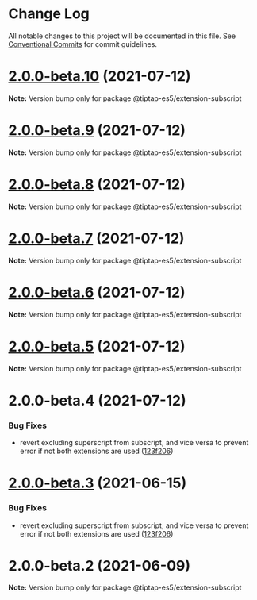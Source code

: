 # Change Log

All notable changes to this project will be documented in this file.
See [Conventional Commits](https://conventionalcommits.org) for commit guidelines.

# [2.0.0-beta.10](https://github.com/justame/tiptap/compare/@tiptap-es5/extension-subscript@2.0.0-beta.9...@tiptap-es5/extension-subscript@2.0.0-beta.10) (2021-07-12)

**Note:** Version bump only for package @tiptap-es5/extension-subscript





# [2.0.0-beta.9](https://github.com/justame/tiptap/compare/@tiptap-es5/extension-subscript@2.0.0-beta.8...@tiptap-es5/extension-subscript@2.0.0-beta.9) (2021-07-12)

**Note:** Version bump only for package @tiptap-es5/extension-subscript





# [2.0.0-beta.8](https://github.com/justame/tiptap/compare/@tiptap-es5/extension-subscript@2.0.0-beta.7...@tiptap-es5/extension-subscript@2.0.0-beta.8) (2021-07-12)

**Note:** Version bump only for package @tiptap-es5/extension-subscript





# [2.0.0-beta.7](https://github.com/justame/tiptap/compare/@tiptap-es5/extension-subscript@2.0.0-beta.6...@tiptap-es5/extension-subscript@2.0.0-beta.7) (2021-07-12)

**Note:** Version bump only for package @tiptap-es5/extension-subscript





# [2.0.0-beta.6](https://github.com/justame/tiptap/compare/@tiptap-es5/extension-subscript@2.0.0-beta.5...@tiptap-es5/extension-subscript@2.0.0-beta.6) (2021-07-12)

**Note:** Version bump only for package @tiptap-es5/extension-subscript





# [2.0.0-beta.5](https://github.com/justame/tiptap/compare/@tiptap-es5/extension-subscript@2.0.0-beta.4...@tiptap-es5/extension-subscript@2.0.0-beta.5) (2021-07-12)

**Note:** Version bump only for package @tiptap-es5/extension-subscript





# 2.0.0-beta.4 (2021-07-12)


### Bug Fixes

* revert excluding superscript from subscript, and vice versa to prevent error if not both extensions are used ([123f206](https://github.com/justame/tiptap/commit/123f2067e5ccc15f1fceee164e8bc461193cf8a0))





# [2.0.0-beta.3](https://github.com/ueberdosis/tiptap/compare/@tiptap-es5/extension-subscript@2.0.0-beta.2...@tiptap-es5/extension-subscript@2.0.0-beta.3) (2021-06-15)

### Bug Fixes

- revert excluding superscript from subscript, and vice versa to prevent error if not both extensions are used ([123f206](https://github.com/ueberdosis/tiptap/commit/123f2067e5ccc15f1fceee164e8bc461193cf8a0))

# 2.0.0-beta.2 (2021-06-09)

**Note:** Version bump only for package @tiptap-es5/extension-subscript
